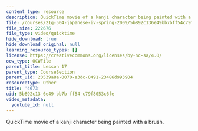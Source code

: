 ```yaml
---
content_type: resource
description: QuickTime movie of a kanji character being painted with a brush.
file: /courses/21g-504-japanese-iv-spring-2009/5b892c136e49bb7bff54c79f8053c6fe_4673.mov
file_size: 222676
file_type: video/quicktime
hide_download: true
hide_download_original: null
learning_resource_types: []
license: https://creativecommons.org/licenses/by-nc-sa/4.0/
ocw_type: OCWFile
parent_title: Lesson 17
parent_type: CourseSection
parent_uid: 20539a8a-0070-a3dc-0491-23486d993904
resourcetype: Other
title: '4673'
uid: 5b892c13-6e49-bb7b-ff54-c79f8053c6fe
video_metadata:
  youtube_id: null
---
```

QuickTime movie of a kanji character being painted with a brush.